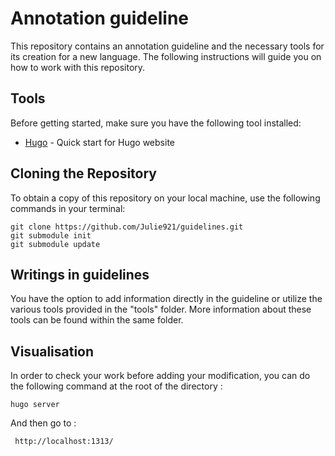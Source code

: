 # Annotation guideline

This repository contains an annotation guideline and the necessary tools for its creation for a new language. The following instructions will guide you on how to work with this repository.

## Tools

Before getting started, make sure you have the following tool installed:

- [Hugo](https://gohugo.io/getting-started/quick-start/) - Quick start for Hugo website

## Cloning the Repository

To obtain a copy of this repository on your local machine, use the following commands in your terminal:

```
git clone https://github.com/Julie921/guidelines.git
git submodule init
git submodule update
``` 

## Writings in guidelines

You have the option to add information directly in the guideline or utilize the various tools provided in the "tools" folder. More information about these tools can be found within the same folder.

## Visualisation 

In order to check your work before adding your modification, you can do the following command at the root of the directory :

```
hugo server
```

And then go to :

```
 http://localhost:1313/
